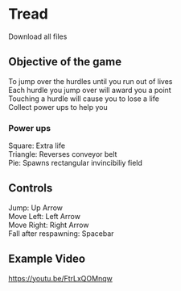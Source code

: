 # Tread  
  
Download all files    
  
## Objective of the game  
To jump over the hurdles until you run out of lives  
Each hurdle you jump over will award you a point  
Touching a hurdle will cause you to lose a life  
Collect power ups to help you  
  
### Power ups  
Square: Extra life  
Triangle: Reverses conveyor belt  
Pie: Spawns rectangular invincibiliy field   
  
## Controls  
Jump: Up Arrow  
Move Left: Left Arrow  
Move Right: Right Arrow  
Fall after respawning: Spacebar  

## Example Video  
https://youtu.be/FtrLxQOMnqw  
